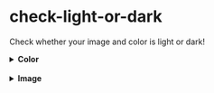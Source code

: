 # check-light-or-dark
Check whether your image and color is light or dark!

<details>
  <summary><b>Color</b></summary>
  
  [https://www.npmjs.com/package/@check-light-or-dark/color](https://www.npmjs.com/package/@check-light-or-dark/color)

  ## Installing

  ### npm
  ```
  npm install @check-light-or-dark/color
  ```

  ### yarn
  ```
  yarn add @check-light-or-dark/color
  ```

  ## How to use?

  ### ES6 Modules
  ```javascript
  import lightOrDarkColor from '@check-light-or-dark/color';

  lightOrDarkColor('#fff'); // light
  ```

  ### CommonJS
  ```javascript
  const {default: lightOrDarkColor} = require('@check-light-or-dark/color');

  lightOrDarkColor('rgb(0, 0, 0)'); // dark
  ```

  ### Document
  | paramters 	| description 	| required 	|
  |--------------	|-------------------------------------------------------------------------------------------------------------------------------------------------------------------------------------------------------------------------------------------------------------------------------------------------------------------------------------------------------------------------------------------------------	|----------	|
  | color: string 	| Color to check whether it is light or dark. (Hex, Rgb, Rgba) 	| O 	|
  ||

  ## Example
  ```JSX
  import React from 'react';
  import lightOrDarkColor from '@check-light-or-dark/color';
  import styled from 'styled-components';

  const Li = styled.li<{color: string; isLight: boolean;}>`
    display: flex;
    justify-content: center;
    align-items: center;
    width: 100px;
    height: 100px;
    background-color: ${({color}) => color};

    span {
      color: ${({isLight}) => isLight
        ? 'black'
        : 'white'
      };
      font-weight: bold;
    }
  `;

  const COLORS = [
    '#062d88',
    'rgb(20, 20, 20)',
    '#b2e814',
    '#47dd7b',
    'rgb(128,0,0)',
    'rgba(255, 101, 80, 0.4)'
  ];

  const TestPage = () => {
    return (
      <ul>
        {COLORS.map(color => (
          <Li
            key={color}
            color={color}
            isLight={lightOrDarkColor(color) === 'light'}
          >
            <span>TEXT</span>
          </Li>
        ))}
      </ul>
    );
  };

  export default TestPage;
  ```

  ![Color Example](./images/color-example.png)

</details>
<br>
<details>
  <summary><b>Image</b></summary>

  [https://www.npmjs.com/package/@check-light-or-dark/image](https://www.npmjs.com/package/@check-light-or-dark/image)

  ## Installing

  ### npm
  ```
  npm install @check-light-or-dark/image
  ```

  ### yarn
  ```
  yarn add @check-light-or-dark/image
  ```

  ## How to use?

  ### ES6 Modules
  ```javascript
  import lightOrDarkImage from '@check-light-or-dark/image';
  ```

  ### CommonJS
  ```javascript
  const {default: lightOrDarkImage} = require('@check-light-or-dark/image');
  ```

  ### Document
  | paramters 	| description 	| required 	|
  |--------------	|-------------------------------------------------------------------------------------------------------------------------------------------------------------------------------------------------------------------------------------------------------------------------------------------------------------------------------------------------------------------------------------------------------	|----------	|
  | image: string 	| Image src to check whether it is light or dark. 	| O 	|
  | x: number 	| The x coordinate (in pixels) of the upper-left corner to start copy from image. 	| X 	|
  | y: number 	| The y coordinate (in pixels) of the upper-left corner to start copy from image. 	| X 	|
  | width: number 	| The width of the rectangular area(image) you will copy. 	| X 	|
  | height: number 	| The height of the rectangular area(image) you will copy. 	| X 	|

  ## Example
  1. Only Image

  ```JSX
  import React, {useState, useEffect} from 'react';
  import lightOrDarkImage from '@check-light-or-dark/image';
  import styled from 'styled-components';
  import darkCircle from '../../src/assets/icons/dark.png';

  const Div = styled.div`
    padding: 20px;

    img, span {
      vertical-align: middle;
    }

    img {
      width: 300px;
      height: 300px;
      border: 1px solid #202020;
    }

    span {
      font-size: 20px;
      font-weight: bold;
      padding-left: 10px;
    }
  `;

  const TestPage = () => {
    const [result, setResult] = useState(null);

    useEffect(() => {
      lightOrDarkImage({
        image: darkCircle
      }).then(res => {
        setResult(res);
      });
    }, []);

    return (
      <Div>
        <img
          src={darkCircle}
          alt="dark circle img"
        />
        <span>Result: {result}</span>
      </Div>
    );
  };

  export default TestPage;
  ```

  ![Image Example1](./images/image-example1.png)

  2. With Parameters
  ```JSX
  import React, {useState, useEffect} from 'react';
  import lightOrDarkImage from '@check-light-or-dark/image';
  import styled from 'styled-components';
  import darkCircle from '../../src/assets/icons/dark.png';

  const Div = styled.div`
    padding: 20px;

    img, span {
      vertical-align: middle;
    }

    img {
      width: 300px;
      height: 300px;
      border: 1px solid #202020;
    }

    span {
      font-size: 20px;
      font-weight: bold;
      padding-left: 10px;
    }
  `;

  const TestPage = () => {
    const [result, setResult] = useState(null);

    useEffect(() => {
      lightOrDarkImage({
        image: darkCircle,
        width: 30,
        height: 20,
        x: 5,
        y: 10
      }).then(res => {
        setResult(res);
      });
    }, []);

    return (
      <Div>
        <img
          src={darkCircle}
          alt="dark circle img"
        />
        <span>Result: {result}</span>
      </Div>
    );
  };

  export default TestPage;
  ```

  ![Image Example2](./images/image-example2.png)

</details>
